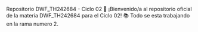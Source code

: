 Repositorio DWF_TH242684 - Ciclo 02 🚀
¡Bienvenido/a al repositorio oficial de la materia DWF_TH242684 para el Ciclo 02! 📚
Todo se esta trabajando en la rama numero 2.
